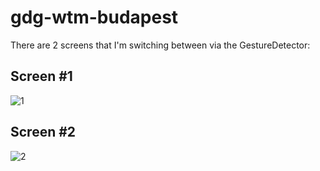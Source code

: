 # gdg-wtm-budapest

There are 2 screens that I'm switching between via the GestureDetector:

## Screen #1

![1](https://user-images.githubusercontent.com/35071723/111869774-f0e90b80-8991-11eb-8c45-229ef11ade13.png)

## Screen #2

![2](https://user-images.githubusercontent.com/35071723/111869778-f6deec80-8991-11eb-8a80-e4b4cc9baaa2.png)
